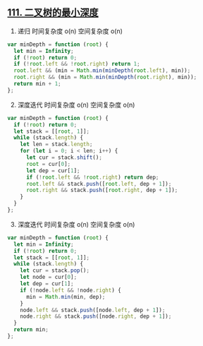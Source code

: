 ## [111. 二叉树的最小深度](https://leetcode.cn/problems/minimum-depth-of-binary-tree/description/)

1. 递归 时间复杂度 o(n) 空间复杂度 o(n)

```js
var minDepth = function (root) {
  let min = Infinity;
  if (!root) return 0;
  if (!root.left && !root.right) return 1;
  root.left && (min = Math.min(minDepth(root.left), min));
  root.right && (min = Math.min(minDepth(root.right), min));
  return min + 1;
};
```

2. 深度迭代 时间复杂度 o(n) 空间复杂度 o(n)

```js
var minDepth = function (root) {
  if (!root) return 0;
  let stack = [[root, 1]];
  while (stack.length) {
    let len = stack.length;
    for (let i = 0; i < len; i++) {
      let cur = stack.shift();
      root = cur[0];
      let dep = cur[1];
      if (!root.left && !root.right) return dep;
      root.left && stack.push([root.left, dep + 1]);
      root.right && stack.push([root.right, dep + 1]);
    }
  }
};
```

3. 深度迭代 时间复杂度 o(n) 空间复杂度 o(n)

```js
var minDepth = function (root) {
  let min = Infinity;
  if (!root) return 0;
  let stack = [[root, 1]];
  while (stack.length) {
    let cur = stack.pop();
    let node = cur[0];
    let dep = cur[1];
    if (!node.left && !node.right) {
      min = Math.min(min, dep);
    }
    node.left && stack.push([node.left, dep + 1]);
    node.right && stack.push([node.right, dep + 1]);
  }
  return min;
};
```
